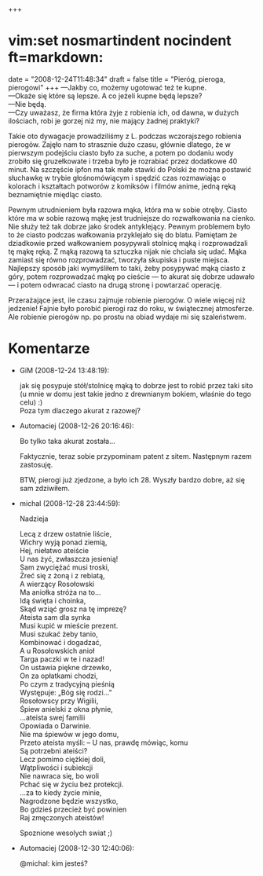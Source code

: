 +++
# vim:set nosmartindent nocindent ft=markdown:
date = "2008-12-24T11:48:34"
draft = false
title = "Pieróg, pieroga, pierogowi"
+++
—Jakby co, możemy ugotować też te kupne.  
—Okaże się które są lepsze. A co jeżeli kupne będą lepsze?  
—Nie będą.  
—Czy uważasz, że firma która żyje z robienia ich, od dawna, w dużych
ilościach, robi je gorzej niż my, nie mający żadnej praktyki?

Takie oto dywagacje prowadziliśmy z L. podczas wczorajszego robienia pierogów.
Zajęło nam to strasznie dużo czasu, głównie dlatego, że w pierwszym podejściu
ciasto było za suche, a potem po dodaniu wody zrobiło się gruzełkowate i
trzeba było je rozrabiać przez dodatkowe 40 minut. Na szczęście ipfon ma tak
małe stawki do Polski że można postawić słuchawkę w trybie głośnomówiącym i
spędzić czas rozmawiając o kolorach i kształtach potworów z komiksów i filmów
anime, jedną ręką beznamiętnie międląc ciasto.

Pewnym utrudnieniem była razowa mąka, która ma w sobie otręby. Ciasto które ma
w sobie razową mąkę jest trudniejsze do rozwałkowania na cienko. Nie służy też
tak dobrze jako środek antyklejący. Pewnym problemem było to że ciasto podczas
wałkowania przyklejało się do blatu. Pamiętam że dziadkowie przed wałkowaniem
posypywali stolnicę mąką i rozprowadzali tę mąkę ręką. Z mąką razową ta
sztuczka nijak nie chciała się udać. Mąka zamiast się równo rozprowadzać,
tworzyła skupiska i puste miejsca. Najlepszy sposób jaki wymyśliłem to taki,
żeby posypywać mąką ciasto z góry, potem rozprowadzać mąkę po cieście — to
akurat się dobrze udawało — i potem odwracać ciasto na drugą stronę i
powtarzać operację.

Przerażające jest, ile czasu zajmuje robienie pierogów. O wiele więcej niż
jedzenie! Fajnie było porobić pierogi raz do roku, w świątecznej atmosferze.
Ale robienie pierogów np. po prostu na obiad wydaje mi się szaleństwem.

# Komentarze

* GiM (2008-12-24 13:48:19): <p>jak się posypuje stół/stolnicę mąką to dobrze
  jest to robić przez taki sito (u mnie w domu jest takie jedno z drewnianym
  bokiem, właśnie do tego celu) :)<br /> Poza tym dlaczego akurat z razowej?</p>
* Automaciej (2008-12-26 20:16:46): <p>Bo tylko taka akurat została&#8230;</p>
  <p>Faktycznie, teraz sobie przypominam patent z sitem. Następnym razem
  zastosuję.</p>    <p><span class="caps">BTW</span>, pierogi już zjedzone, a
  było ich 28. Wyszły bardzo dobre, aż się sam zdziwiłem.</p>
* michal (2008-12-28 23:44:59): <p>Nadzieja</p>  <p>Lecą z drzew ostatnie
  liście,<br /> Wichry wyją ponad ziemią,<br /> Hej, niełatwo ateiście<br /> U
  nas żyć, zwłaszcza jesienią!<br /> Sam zwyciężać musi troski,<br /> Żreć się z
  żoną i z rebiatą,<br /> A wierzący Rosołowski<br /> Ma aniołka stróża na
  to&#8230;<br /> Idą święta i choinka,<br /> Skąd wziąć grosz na tę imprezę?<br
  /> Ateista sam dla synka<br /> Musi kupić w mieście prezent.<br /> Musi szukać
  żeby tanio,<br /> Kombinować i dogadzać,<br /> A u Rosołowskich anioł<br />
  Targa paczki w te i nazad!<br /> On ustawia piękne drzewko,<br /> On za
  opłatkami chodzi,<br /> Po czym z tradycyjną pieśnią<br /> Występuje: „Bóg się
  rodzi&#8230;”<br /> Rosołowscy przy Wigilii,<br /> Śpiew anielski z okna
  płynie,<br /> ...ateista swej familii<br /> Opowiada o Darwinie.<br /> Nie ma
  śpiewów w jego domu,<br /> Przeto ateista myśli: &#8211; U nas, prawdę mówiąc,
  komu<br /> Są potrzebni ateiści?<br /> Lecz pomimo ciężkiej doli,<br />
  Wątpliwości i subiekcji<br /> Nie nawraca się, bo woli<br /> Pchać się w życiu
  bez protekcji.<br /> ...za to kiedy życie minie,<br /> Nagrodzone będzie
  wszystko,<br /> Bo gdzieś przecież być powinien<br /> Raj zmęczonych
  ateistów!</p>  <p>Spoznione wesolych swiat ;)</p>
* Automaciej (2008-12-30 12:40:06): <p>@michal: kim jesteś?</p>
